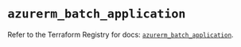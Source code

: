# `azurerm_batch_application`

Refer to the Terraform Registry for docs: [`azurerm_batch_application`](https://registry.terraform.io/providers/hashicorp/azurerm/4.25.0/docs/resources/batch_application).
